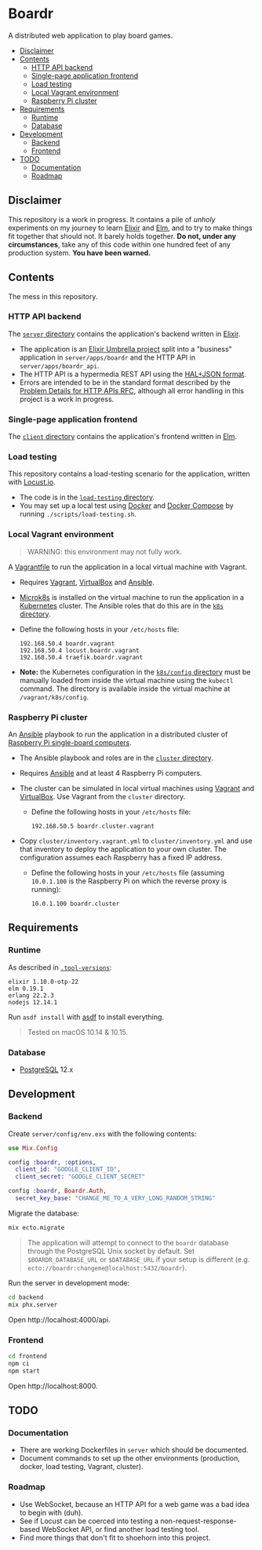 # Boardr

A distributed web application to play board games.

<!-- START doctoc generated TOC please keep comment here to allow auto update -->
<!-- DON'T EDIT THIS SECTION, INSTEAD RE-RUN doctoc TO UPDATE -->


- [Disclaimer](#disclaimer)
- [Contents](#contents)
  - [HTTP API backend](#http-api-backend)
  - [Single-page application frontend](#single-page-application-frontend)
  - [Load testing](#load-testing)
  - [Local Vagrant environment](#local-vagrant-environment)
  - [Raspberry Pi cluster](#raspberry-pi-cluster)
- [Requirements](#requirements)
  - [Runtime](#runtime)
  - [Database](#database)
- [Development](#development)
  - [Backend](#backend)
  - [Frontend](#frontend)
- [TODO](#todo)
  - [Documentation](#documentation)
  - [Roadmap](#roadmap)

<!-- END doctoc generated TOC please keep comment here to allow auto update -->



## Disclaimer

This repository is a work in progress. It contains a pile of *unholy*
experiments on my journey to learn [Elixir][elixir] and [Elm][elm], and to try
to make things fit together that should not. It barely holds together. **Do not,
under any circumstances**, take any of this code within one hundred feet of any
production system. **You have been warned.**



## Contents

The mess in this repository.

### HTTP API backend

The [`server` directory](./server) contains the application's backend written in
[Elixir][elixir].

* The application is an [Elixir Umbrella project][elixir-umbrella] split into a
  "business" application in `server/apps/boardr` and the HTTP API in
  `server/apps/boardr_api`.
* The HTTP API is a hypermedia REST API using the [HAL+JSON format][hal].
* Errors are intended to be in the standard format described by the [Problem
  Details for HTTP APIs RFC][http-problem-details], although all error handling
  in this project is a work in progress.

### Single-page application frontend

The [`client` directory](./client) contains the application's frontend written
in [Elm][elm].

### Load testing

This repository contains a load-testing scenario for the application, written
with [Locust.io][locust].

* The code is in the [`load-testing` directory](./load-testing).
* You may set up a local test using [Docker][docker] and [Docker
  Compose][compose] by running `./scripts/load-testing.sh`.

### Local Vagrant environment

> WARNING: this environment may not fully work.

A [Vagrantfile][vagrantfile] to run the application in a local virtual machine
with Vagrant.

* Requires [Vagrant][vagrant], [VirtualBox][virtualbox] and [Ansible][ansible].
* [Microk8s][microk8s] is installed on the virtual machine to run the
  application in a [Kubernetes][k8s] cluster. The Ansible roles that do this are
  in the [`k8s` directory](./k8s).
* Define the following hosts in your `/etc/hosts` file:

      192.168.50.4 boardr.vagrant
      192.168.50.4 locust.boardr.vagrant
      192.168.50.4 traefik.boardr.vagrant
* **Note:** the Kubernetes configuration in the [`k8s/config`
  directory](./k8s/config) must be manually loaded from inside the virtual
  machine using the `kubectl` command. The directory is available inside the
  virtual machine at `/vagrant/k8s/config`.

### Raspberry Pi cluster

An [Ansible][ansible] playbook to run the application in a distributed cluster
of [Raspberry Pi single-board computers][rpi].

* The Ansible playbook and roles are in the [`cluster` directory](./cluster).
* Requires [Ansible][ansible] and at least 4 Raspberry Pi computers.
* The cluster can be simulated in local virtual machines using
  [Vagrant][vagrant] and [VirtualBox][virtualbox]. Use Vagrant from the
  `cluster` directory.

  * Define the following hosts in your `/etc/hosts` file:

        192.168.50.5 boardr.cluster.vagrant
* Copy `cluster/inventory.vagrant.yml` to `cluster/inventory.yml` and use that
  inventory to deploy the application to your own cluster. The configuration
  assumes each Raspberry has a fixed IP address.

  * Define the following hosts in your `/etc/hosts` file (assuming `10.0.1.100`
    is the Raspberry Pi on which the reverse proxy is running):

        10.0.1.100 boardr.cluster



## Requirements

### Runtime

As described in [`.tool-versions`](./tool-versions):

```
elixir 1.10.0-otp-22
elm 0.19.1
erlang 22.2.3
nodejs 12.14.1
```

Run `asdf install` with [asdf][asdf] to install everything.

> Tested on macOS 10.14 & 10.15.

### Database

* [PostgreSQL][postgresql] 12.x



## Development

### Backend

Create `server/config/env.exs` with the following contents:

```elixir
use Mix.Config

config :boardr, :options,
  client_id: "GOOGLE_CLIENT_ID",
  client_secret: "GOOGLE_CLIENT_SECRET"

config :boardr, Boardr.Auth,
  secret_key_base: "CHANGE_ME_TO_A_VERY_LONG_RANDOM_STRING"
```

Migrate the database:

```bash
mix ecto.migrate
```

> The application will attempt to connect to the `boardr` database through the
> PostgreSQL Unix socket by default. Set `$BOARDR_DATABASE_URL` or
> `$DATABASE_URL` if your setup is different (e.g.
> `ecto://boardr:changeme@localhost:5432/boardr`).

Run the server in development mode:

```bash
cd backend
mix phx.server
```

Open http://localhost:4000/api.

### Frontend

```bash
cd frontend
npm ci
npm start
```

Open http://localhost:8000.



## TODO

### Documentation

* There are working Dockerfiles in `server` which should be documented.
* Document commands to set up the other environments (production, docker, load
  testing, Vagrant, cluster).

### Roadmap

* Use WebSocket, because an HTTP API for a web game was a bad idea to begin with
  (duh).
* See if Locust can be coerced into testing a non-request-response-based
  WebSocket API, or find another load testing tool.
* Find more things that don't fit to shoehorn into this project.



[ansible]: https://www.ansible.com
[asdf]: https://asdf-vm.com
[compose]: https://docs.docker.com/compose/
[docker]: https://www.docker.com
[elixir]: https://elixir-lang.org
[elixir-umbrella]: https://elixir-lang.org/getting-started/mix-otp/dependencies-and-umbrella-projects.html
[elm]: https://elm-lang.org
[hal]: http://stateless.co/hal_specification.html
[http-problem-details]: https://tools.ietf.org/html/rfc7807
[k8s]: https://kubernetes.io
[locust]: https://locust.io
[microk8s]: https://microk8s.io
[postgresql]: https://www.postgresql.org
[rpi]: https://www.raspberrypi.org
[vagrant]: https://www.vagrantup.com
[vagrantfile]: https://www.vagrantup.com/docs/vagrantfile/
[virtualbox]: https://www.virtualbox.org
